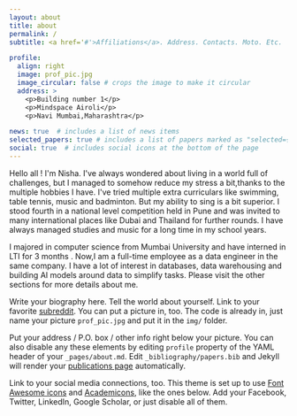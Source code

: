 ```yaml
---
layout: about
title: about
permalink: /
subtitle: <a href='#'>Affiliations</a>. Address. Contacts. Moto. Etc.

profile:
  align: right
  image: prof_pic.jpg
  image_circular: false # crops the image to make it circular
  address: >
    <p>Building number 1</p>
    <p>Mindspace Airoli</p>
    <p>Navi Mumbai,Maharashtra</p>

news: true  # includes a list of news items
selected_papers: true # includes a list of papers marked as "selected={true}"
social: true  # includes social icons at the bottom of the page
---
```

Hello all ! I'm Nisha. I've always wondered about living in a world full of challenges, but I managed to somehow reduce my stress a bit,thanks to the multiple hobbies I have. I've tried multiple extra curriculars like swimming, table tennis, music and badminton. But my ability to sing is a bit superior. I stood fourth in a national level competition held in Pune and was invited to many international places like Dubai and Thailand for further rounds. I have always managed studies and music for a long time in my school years.

I majored in computer science from Mumbai University and have interned in LTI for 3 months . Now,I am a full-time employee as a data engineer in the same company. I have a lot of interest in databases, data warehousing and building AI models around data to simplify tasks. Please visit the other sections for more details about me.

Write your biography here. Tell the world about yourself. Link to your favorite [subreddit](http://reddit.com). You can put a picture in, too. The code is already in, just name your picture `prof_pic.jpg` and put it in the `img/` folder.

Put your address / P.O. box / other info right below your picture. You can also disable any these elements by editing `profile` property of the YAML header of your `_pages/about.md`. Edit `_bibliography/papers.bib` and Jekyll will render your [publications page](/al-folio/publications/) automatically.

Link to your social media connections, too. This theme is set up to use [Font Awesome icons](http://fortawesome.github.io/Font-Awesome/) and [Academicons](https://jpswalsh.github.io/academicons/), like the ones below. Add your Facebook, Twitter, LinkedIn, Google Scholar, or just disable all of them.
